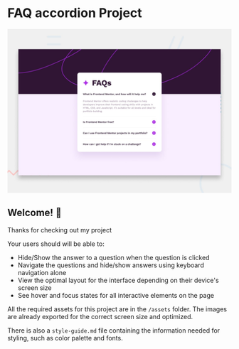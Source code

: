 # FAQ accordion Project

![Design preview for the FAQ accordion coding challenge](./design/desktop-preview.jpg)

## Welcome! 👋

Thanks for checking out my project

Your users should will be able to: 

- Hide/Show the answer to a question when the question is clicked
- Navigate the questions and hide/show answers using keyboard navigation alone
- View the optimal layout for the interface depending on their device's screen size
- See hover and focus states for all interactive elements on the page

All the required assets for this project are in the `/assets` folder. The images are already exported for the correct screen size and optimized.

There is also a `style-guide.md` file containing the information needed for styling, such as color palette and fonts.
